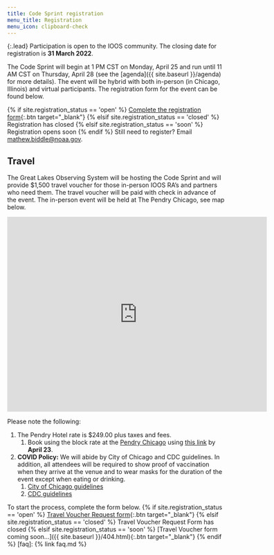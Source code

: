 ```yaml
---
title: Code Sprint registration
menu_title: Registration
menu_icon: clipboard-check
---
```


{:.lead}
Participation is open to the IOOS community. The closing date for
registration is **31 March 2022**.


The Code Sprint will begin at 1 PM CST on Monday, April 25 and run until 11 AM CST on Thursday, April 28 (see the [agenda]({{ site.baseurl }}/agenda) for more details). The event will be hybrid with both in-person (in Chicago, Illinois) and virtual participants. The registration form for the event can be found below.

{% if site.registration_status == 'open' %}
  [Complete the registration form](https://docs.google.com/forms/d/e/1FAIpQLSeGrLQy9nlWRdNNnffV80sCgUMmd85_n_3iCpiy43GuuY30zw/viewform?usp=sf_link){:.btn target="_blank"}
{% elsif site.registration_status == 'closed' %}
  <a class="btn disabled">Registration has closed</a>
{% elsif site.registration_status == 'soon' %}
  <a class="btn disabled">Registration opens soon</a>
{% endif %}
Still need to register? Email mathew.biddle@noaa.gov.

## Travel

The Great Lakes Observing System will be hosting the Code Sprint and will provide $1,500 travel voucher for those in-person IOOS RA’s and partners who need them.  The travel voucher will be paid with check in advance of the event. The in-person event will be held at The Pendry Chicago, see map below.

<iframe src="https://www.google.com/maps/embed?pb=!1m18!1m12!1m3!1d5940.506303121107!2d-87.62575596218389!3d41.88740589135664!2m3!1f0!2f0!3f0!3m2!1i1024!2i768!4f13.1!3m3!1m2!1s0x880e2d4baf8536a5%3A0x84aad57b4460fe5b!2sPendry%20Chicago!5e0!3m2!1sen!2sus!4v1646413120630!5m2!1sen!2sus" width="600" height="450" style="border:0;" allowfullscreen="" loading="lazy"></iframe>

Please note the following: 

1. The Pendry Hotel rate is $249.00 plus taxes and fees.
   1. Book using the block rate at the [Pendry Chicago](https://www.pendry.com/chicago/) using [this link](https://book.passkey.com/go/GLOS2022) by **April 23**.
3. **COVID Policy:** We will abide by City of Chicago and CDC guidelines. In addition, all attendees will be required to show proof of vaccination when they arrive at the venue and to wear masks for the duration of the event except when eating or drinking. 
   1. [City of Chicago guidelines](https://www.chicago.gov/city/en/sites/covid-19/home/latest-guidance.html)
   2. [CDC guidelines](https://www.cdc.gov/coronavirus/2019-ncov/community/large-events/considerations-for-events-gatherings.html)

To start the process, complete the form below. 
{% if site.registration_status == 'open' %}
  [Travel Voucher Request form](https://docs.google.com/forms/d/e/1FAIpQLSe-6zdeZStmn7GJ_RKF7RP5Nqe-D-c-SzongAow8u1mwGUWOA/viewform?vc=0&c=0&w=1&flr=0){:.btn target="_blank"}
{% elsif site.registration_status == 'closed' %}
  <a class="btn disabled">Travel Voucher Request Form has closed</a>
{% elsif site.registration_status == 'soon' %}
  [Travel Voucher form coming soon...]({{ site.baseurl }}/404.html){:.btn target="_blank"}
{% endif %}
[faq]: {% link faq.md %}
